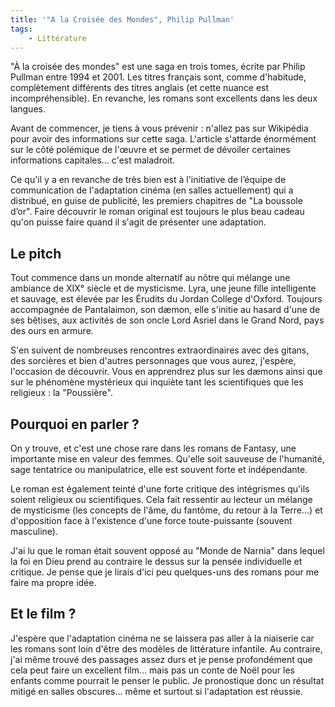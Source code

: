 ```yaml
---
title: '"A la Croisée des Mondes", Philip Pullman'
tags:
    - Littérature
---
```


"À la croisée des mondes" est une saga en trois tomes, écrite par Philip Pullman entre 1994 et 2001. Les titres français sont, comme d'habitude, complètement différents des titres anglais (et cette nuance est incompréhensible). En revanche, les romans sont excellents dans les deux langues.

<!-- more -->

Avant de commencer, je tiens à vous prévenir : n'allez pas sur Wikipédia pour avoir des informations sur cette saga. L'article s'attarde énormément sur le côté polémique de l'œuvre et se permet de dévoiler certaines informations capitales… c'est maladroit.

Ce qu'il y a en revanche de très bien est à l'initiative de l’équipe de communication de l'adaptation cinéma (en salles actuellement) qui a distribué, en guise de publicité, les premiers chapitres de "La boussole d’or". Faire découvrir le roman original est toujours le plus beau cadeau qu'on puisse faire quand il s'agit de présenter une adaptation.

## Le pitch

Tout commence dans un monde alternatif au nôtre qui mélange une ambiance de XIX° siècle et de mysticisme. Lyra, une jeune fille intelligente et sauvage, est élevée par les Érudits du Jordan College d'Oxford. Toujours accompagnée de Pantalaimon, son dæmon, elle s'initie au hasard d'une de ses bêtises, aux activités de son oncle Lord Asriel dans le Grand Nord, pays des ours en armure.

S'en suivent de nombreuses rencontres extraordinaires avec des gitans, des sorcières et bien d'autres personnages que vous aurez, j'espère, l'occasion de découvrir. Vous en apprendrez plus sur les dæmons ainsi que sur le phénomène mystérieux qui inquiète tant les scientifiques que les religieux : la "Poussière".

## Pourquoi en parler ?

On y trouve, et c'est une chose rare dans les romans de Fantasy, une importante mise en valeur des femmes. Qu'elle soit sauveuse de l'humanité, sage tentatrice ou manipulatrice, elle est souvent forte et indépendante.

Le roman est également teinté d'une forte critique des intégrismes qu'ils soient religieux ou scientifiques. Cela fait ressentir au lecteur un mélange de mysticisme (les concepts de l'âme, du fantôme, du retour à la Terre…) et d'opposition face à l'existence d'une force toute-puissante (souvent masculine).

J'ai lu que le roman était souvent opposé au "Monde de Narnia" dans lequel la foi en Dieu prend au contraire le dessus sur la pensée individuelle et critique. Je pense que je lirais d'ici peu quelques-uns des romans pour me faire ma propre idée.

## Et le film ?

J'espère que l'adaptation cinéma ne se laissera pas aller à la niaiserie car les romans sont loin d'être des modèles de littérature infantile. Au contraire, j'ai même trouvé des passages assez durs et je pense profondément que cela peut faire un excellent film… mais pas un conte de Noël pour les enfants comme pourrait le penser le public. Je pronostique donc un résultat mitigé en salles obscures… même et surtout si l'adaptation est réussie.
